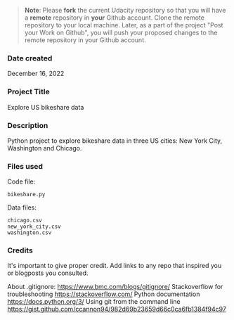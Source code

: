 >**Note**: Please **fork** the current Udacity repository so that you will have a **remote** repository in **your** Github account. Clone the remote repository to your local machine. Later, as a part of the project "Post your Work on Github", you will push your proposed changes to the remote repository in your Github account.

### Date created
December 16, 2022

### Project Title
Explore US bikeshare data 

### Description
Python project to explore bikeshare data in three US cities: New York City, Washington and Chicago. 

### Files used
Code file:

	bikeshare.py

Data files:

	chicago.csv
	new_york_city.csv
	washington.csv

### Credits
It's important to give proper credit. Add links to any repo that inspired you or blogposts you consulted.

About .gitignore: https://www.bmc.com/blogs/gitignore/
Stackoverflow for troubleshooting https://stackoverflow.com/
Python documentation https://docs.python.org/3/
Using git from the command line https://gist.github.com/ccannon94/982d69b23659d66c0ca6fb1384f94c97
